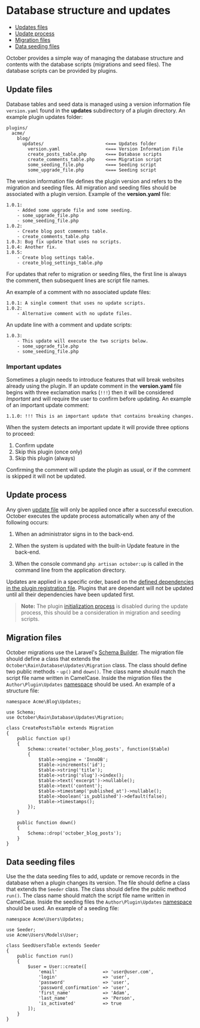 # Database structure and updates

- [Updates files](#update-files)
- [Update process](#update-process)
- [Migration files](#migration-files)
- [Data seeding files](#data-seeding-files)

October provides a simple way of managing the database structure and contents with the database scripts (migrations and seed files). The database scripts can be provided by plugins.

<a name="update-files" class="anchor" href="#update-files"></a>
## Update files

Database tables and seed data is managed using a version information file `version.yaml` found in the **updates** subdirectory of a plugin directory. An example plugin updates folder:

    plugins/
      acme/
        blog/
          updates/                       <=== Updates folder
            version.yaml                 <=== Version Information File
            create_posts_table.php       <=== Database scripts
            create_comments_table.php    <=== Migration script
            some_seeding_file.php        <=== Seeding script
            some_upgrade_file.php        <=== Seeding script

The version information file defines the plugin version and refers to the migration and seeding files. All migration and seeding files should be associated with a plugin version. Example of the **version.yaml** file:

    1.0.1:
        - Added some upgrade file and some seeding.
        - some_upgrade_file.php
        - some_seeding_file.php
    1.0.2:
        - Create blog post comments table.
        - create_comments_table.php
    1.0.3: Bug fix update that uses no scripts.
    1.0.4: Another fix.
    1.0.5:
        - Create blog settings table.
        - create_blog_settings_table.php

For updates that refer to migration or seeding files, the first line is always the comment, then subsequent lines are script file names.

An example of a comment with no associated update files:

    1.0.1: A single comment that uses no update scripts.
    1.0.2:
        - Alternative comment with no update files.

An update line with a comment and update scripts:

    1.0.3:
        - This update will execute the two scripts below.
        - some_upgrade_file.php
        - some_seeding_file.php

<a name="important-updates" class="anchor" href="#important-updates"></a>
### Important updates

Sometimes a plugin needs to introduce features that will break websites already using the plugin. If an update comment in the **version.yaml** file begins with three exclamation marks (`!!!`) then it will be considered *Important* and will require the user to confirm before updating. An example of an important update comment:

    1.1.0: !!! This is an important update that contains breaking changes.

When the system detects an important update it will provide three options to proceed:

1. Confirm update
1. Skip this plugin (once only)
1. Skip this plugin (always)

Confirming the comment will update the plugin as usual, or if the comment is skipped it will not be updated.

<a name="update-process" class="anchor" href="#update-process"></a>
## Update process

Any given [update file](#update-files) will only be applied once after a successful execution. October executes the update process automatically when any of the following occurs:

1. When an administrator signs in to the back-end.

2. When the system is updated with the built-in Update feature in the back-end.

3. When the console command `php artisan october:up` is called in the command line from the application directory.

Updates are applied in a specific order, based on the [defined dependencies in the plugin registration file](../plugin/registration#dependency-definitions). Plugins that are dependant will not be updated until all their dependencies have been updated first.

> **Note:** The plugin [initialization process](../plugin/registration#routing-initialization) is disabled during the update process, this should be a consideration in migration and seeding scripts.

<a name="migration-files" class="anchor" href="#migration-files"></a>
## Migration files

October migrations use the Laravel's [Schema Builder](http://laravel.com/docs/migrations). The migration file should define a class that extends the `October\Rain\Database\Updates\Migration` class. The class should define two public methods - `up()` and `down()`.  The class name should match the script file name written in CamelCase. Inside the migration files the `Author\Plugin\Updates` [namespace](../plugin/registration#namespaces) should be used. An example of a structure file:

    namespace Acme\Blog\Updates;

    use Schema;
    use October\Rain\Database\Updates\Migration;

    class CreatePostsTable extends Migration
    {
        public function up()
        {
            Schema::create('october_blog_posts', function($table)
            {
                $table->engine = 'InnoDB';
                $table->increments('id');
                $table->string('title');
                $table->string('slug')->index();
                $table->text('excerpt')->nullable();
                $table->text('content');
                $table->timestamp('published_at')->nullable();
                $table->boolean('is_published')->default(false);
                $table->timestamps();
            });
        }

        public function down()
        {
            Schema::drop('october_blog_posts');
        }
    }

<a name="data-seeding-files" class="anchor" href="#data-seeding-files"></a>
## Data seeding files

Use the the data seeding files to add, update or remove records in the database when a plugin changes its version. The file should define a class that extends the `Seeder` class. The class should define the public method `run()`. The class name should match the script file name written in CamelCase. Inside the seeding files the `Author\Plugin\Updates` [namespace](../plugin/registration#namespaces) should be used. An example of a seeding file:

    namespace Acme\Users\Updates;

    use Seeder;
    use Acme\Users\Models\User;

    class SeedUsersTable extends Seeder
    {
        public function run()
        {
            $user = User::create([
                'email'                 => 'user@user.com',
                'login'                 => 'user',
                'password'              => 'user',
                'password_confirmation' => 'user',
                'first_name'            => 'Adam',
                'last_name'             => 'Person',
                'is_activated'          => true
            ]);
        }
    }
